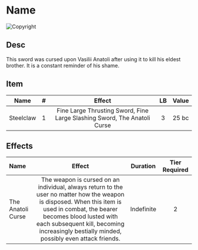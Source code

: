 # Name

![Copyright]()

## Desc

This sword was cursed upon Vasilii Anatoli after using it to kill his eldest brother. It is a constant reminder of his shame.

## Item

|   Name   | # |                                  Effect                                  | LB | Value |
| :-------: | :-: | :----------------------------------------------------------------------: | :-: | :---: |
| Steelclaw | 1 | Fine Large Thrusting Sword, Fine Large Slashing Sword, The Anatoli Curse | 3 | 25 bc |

## Effects

| Name              |                                                                                                                                  Effect                                                                                                                                  |  Duration  | Tier Required |
| :---------------- | :-----------------------------------------------------------------------------------------------------------------------------------------------------------------------------------------------------------------------------------------------------------------------: | :--------: | :-----------: |
| The Anatoli Curse | The weapon is cursed on an individual, always return to the user no matter how the weapon is disposed. When this item is used in combat, the bearer becomes blood lusted with each subsequent kill, becoming increasingly bestially minded, possibly even attack friends. | Indefinite |       2       |
